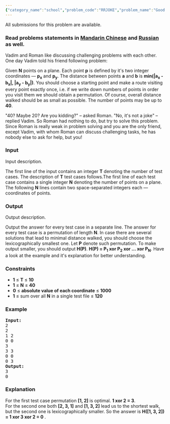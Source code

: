 ```yaml
---
{"category_name":"school","problem_code":"RRJOKE","problem_name":"Good Joke!","languages_supported":{"0":"ADA","1":"ASM","2":"BASH","3":"BF","4":"C","5":"C99 strict","6":"CAML","7":"CLOJ","8":"CLPS","9":"CPP 4.3.2","10":"CPP 4.9.2","11":"CPP14","12":"CS2","13":"D","14":"ERL","15":"FORT","16":"FS","17":"GO","18":"HASK","19":"ICK","20":"ICON","21":"JAVA","22":"JS","23":"LISP clisp","24":"LISP sbcl","25":"LUA","26":"NEM","27":"NICE","28":"NODEJS","29":"PAS fpc","30":"PAS gpc","31":"PERL","32":"PERL6","33":"PHP","34":"PIKE","35":"PRLG","36":"PYTH","37":"PYTH 3.4","38":"RUBY","39":"SCALA","40":"SCM guile","41":"SCM qobi","42":"ST","43":"TCL","44":"TEXT","45":"WSPC"},"max_timelimit":1,"source_sizelimit":50000,"problem_author":"Rubanenko","problem_tester":"tuananh93","date_added":"18-12-2014","tags":{"0":"Rubanenko","1":"ad","2":"cook53","3":"easy"},"editorial_url":"http://discuss.codechef.com/problems/RRJOKE","time":{"view_start_date":1419186799,"submit_start_date":1419186799,"visible_start_date":1419186799,"end_date":1735669800},"layout":"problem"}
---
```

<span class="solution-visible-txt">All submissions for this problem are available.</span><h3> Read problems statements in <a target="_blank" href="http://www.codechef.com/download/translated/COOK53/mandarin/RRJOKE.pdf">Mandarin Chinese</a> and <a target="_blank" href="http://www.codechef.com/download/translated/COOK53/russian/RRJOKE.pdf">Russian</a> as well.</h3>


<p>
Vadim and Roman like discussing challenging problems with each other. One day Vadim told his friend following problem:
<p> Given <b>N</b> points on a plane. Each point <b>p</b> is defined by it's two integer coordinates — <b>p<sub>x</sub></b> and <b>p<sub>y</sub></b>. The distance between points <b>a</b> and <b>b</b> is <b>min(|a<sub>x</sub> - b<sub>x</sub>|, |a<sub>y</sub> - b<sub>y</sub>|)</b>. You should choose a starting point and make a route visiting every point exactly once, i.e. if we write down numbers of points in order you visit them we should obtain a permutation. Of course, overall distance walked should be as small as possible. The number of points may be up to <b>40</b>.
</p>
"40? Maybe 20? Are you kidding?" – asked Roman. "No, it's not a joke" – replied Vadim. So Roman had nothing to do, but try to solve this problem. Since Roman is really weak in problem solving and you are the only friend, except Vadim, with whom Roman can discuss challenging tasks, he has nobody else to ask for help, but you!
</p>
<p> </p>


<h3>Input</h3>
<p>Input description.</p>
The first line of the input contains an integer <b>T</b> denoting the number of test cases. The description of <b>T</b> test cases follows.The first line of each test case contains a single integer <b>N</b> denoting the number of points on a plane. The following <b>N</b> lines contain two space-separated integers each — coordinates of points. 
<p> </p>

<h3>Output</h3>
<p>Output description.</p>
Output the answer for every test case in a separate line. The answer for every test case is a permutation of length <b>N</b>. In case there are several solutions that lead to minimal distance walked, you should choose the lexicographically smallest one. Let <b>P</b> denote such permutation. To make output smaller, you should output <b>H(P)</b>. <b>H(P) = P<sub>1</sub> xor P<sub>2</sub> xor ... xor P<sub>N</sub></b>. Have a look at the example and it's explanation for better understanding. 
<p> </p>

<h3>Constraints</h3>
<ul>
<li><b>1</b> ≤ <b>T</b> ≤ <b>10</b></li>
<li><b>1</b> ≤ <b>N</b> ≤ <b>40</b></li>
<li><b>0</b> ≤ <b>absolute value of each coordinate</b> ≤ <b>1000</b></li>
<li><b>1</b> ≤ sum over all <b>N</b> in a single test file ≤ <b>120</b></li>
</ul>
<p> </p>
<h3>Example</h3>
<pre><b>Input:</b>
2
2
1 2
0 0
3
3 3
0 0
0 3
<b>Output:</b>
3
0
</pre>
<p> </p>
<h3>Explanation</h3>
<p>For the first test case permutation <b>[1, 2]</b> is optimal. <b> 1 xor 2 = 3</b>.
<br>
For the second one both <b>[2, 3, 1]</b> and <b>[1, 3, 2]</b> lead us to the shortest walk, but the second one is lexicographically smaller. So the answer is <b>H([1, 3, 2]) = 1 xor 3 xor 2 = 0 </b>.
 </p>

